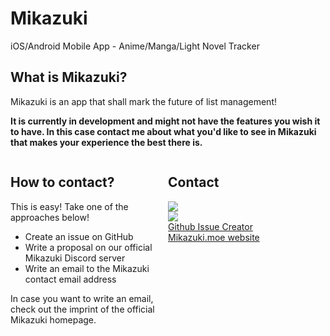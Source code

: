 # Mikazuki

iOS/Android Mobile App - Anime/Manga/Light Novel Tracker

## What is Mikazuki?

Mikazuki is an app that shall mark the future of list management!

**It is currently in development and might not have the features you wish it to have. In this case contact me about what you'd like to see in Mikazuki that makes your experience the best there is.**

<div style="display: flex">
  <div style="flex: 1;">
    <h2>How to contact?</h2>
    This is easy! Take one of the approaches below!
    <ul>
      <li>Create an issue on GitHub</li>
      <li>Write a proposal on our official Mikazuki Discord server</li>
      <li>Write an email to the Mikazuki contact email address</li>
    </ul>
    In case you want to write an email, check out the imprint of the official Mikazuki homepage.
  </div>
  <div style="flex: 1;">
    <h2>Contact</h2>
    <a href="https://discord.gg/sTpR4Gw">
      <img src="https://camo.githubusercontent.com/25c4223a3586b2138655b499bec582c88bae354eddd40290f3fa5a04b3ab62a1/68747470733a2f2f646973636f72646170702e636f6d2f6173736574732f65343932333539346536393461323135343261343839343731656366666135302e737667" />
    </a>
    <br />
    <a href="https://ko-fi.com/H2H3128IU">
      <img src="https://camo.githubusercontent.com/88b9e664b2a500cbdc892ab041e3fd1d7c348082650f3e5cf38da8ce3865e922/68747470733a2f2f7777772e6b6f2d66692e636f6d2f696d672f676974687562627574746f6e5f736d2e737667" />
    </a>
    <br />
    <a href="">Github Issue Creator</a>
    <br />
    <a href="https://mikazuki.moe/">Mikazuki.moe website</a>
  </div>
</div>
